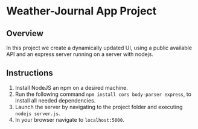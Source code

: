 # Weather-Journal App Project

## Overview
In this project we create a dynamically updated UI, using a public available API and an express server running on a server with nodejs.

## Instructions
1. Install NodeJS an npm on a desired machine.
1. Run the following command `npm install cors body-parser express`, to install all needed dependencies.
1. Launch the server by navigating to the project folder and executing `nodejs server.js`.
1. In your browser navigate to `localhost:5000`.